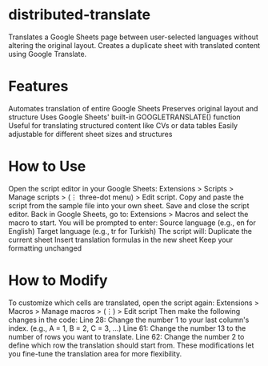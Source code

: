 # distributed-translate
Translates a Google Sheets page between user-selected languages without altering the original layout. Creates a duplicate sheet with translated content using Google Translate.

# Features
Automates translation of entire Google Sheets
Preserves original layout and structure
Uses Google Sheets' built-in GOOGLETRANSLATE() function
Useful for translating structured content like CVs or data tables
Easily adjustable for different sheet sizes and structures

# How to Use
Open the script editor in your Google Sheets:
Extensions > Scripts > Manage scripts > (⋮ three-dot menu) > Edit script.
Copy and paste the script from the sample file into your own sheet.
Save and close the script editor.
Back in Google Sheets, go to:
Extensions > Macros and select the macro to start.
You will be prompted to enter:
Source language (e.g., en for English)
Target language (e.g., tr for Turkish)
The script will:
Duplicate the current sheet
Insert translation formulas in the new sheet
Keep your formatting unchanged

# How to Modify
To customize which cells are translated, open the script again:
Extensions > Macros > Manage macros > (⋮) > Edit script
Then make the following changes in the code:
Line 28:
Change the number 1 to your last column's index.
(e.g., A = 1, B = 2, C = 3, ...)
Line 61:
Change the number 13 to the number of rows you want to translate.
Line 62:
Change the number 2 to define which row the translation should start from.
These modifications let you fine-tune the translation area for more flexibility.

